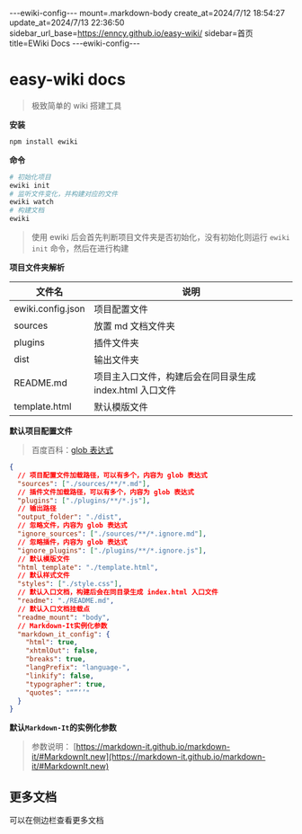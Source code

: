 ---ewiki-config---
mount=.markdown-body
create_at=2024/7/12 18:54:27
update_at=2024/7/13 22:36:50
sidebar_url_base=https://enncy.github.io/easy-wiki/
sidebar=首页
title=EWiki Docs
---ewiki-config---


# easy-wiki docs

> 极致简单的 wiki 搭建工具

**安装**

```sh
npm install ewiki
```

**命令**
  
```sh 
# 初始化项目
ewiki init
# 监听文件变化，并构建对应的文件
ewiki watch  
# 构建文档
ewiki
```

> 使用 ewiki 后会首先判断项目文件夹是否初始化，没有初始化则运行 `ewiki init` 命令，然后在进行构建

**项目文件夹解析**

| 文件名            | 说明                                                     |
| ----------------- | -------------------------------------------------------- |
| ewiki.config.json | 项目配置文件                                             |
| sources           | 放置 md 文档文件夹                                       |
| plugins           | 插件文件夹                                               |
| dist              | 输出文件夹                                               |
| README.md         | 项目主入口文件，构建后会在同目录生成 index.html 入口文件 |
| template.html     | 默认模版文件                                             |

**默认项目配置文件**

> 百度百科：[glob 表达式](<https://en.wikipedia.org/wiki/Glob_(programming)>)

```json
{
  // 项目配置文件加载路径，可以有多个，内容为 glob 表达式
  "sources": ["./sources/**/*.md"],
  // 插件文件加载路径，可以有多个，内容为 glob 表达式
  "plugins": ["./plugins/**/*.js"],
  // 输出路径
  "output_folder": "./dist",
  // 忽略文件，内容为 glob 表达式
  "ignore_sources": ["./sources/**/*.ignore.md"],
  // 忽略插件，内容为 glob 表达式
  "ignore_plugins": ["./plugins/**/*.ignore.js"],
  // 默认模版文件
  "html_template": "./template.html",
  // 默认样式文件
  "styles": ["./style.css"],
  // 默认入口文档，构建后会在同目录生成 index.html 入口文件
  "readme": "./README.md",
  // 默认入口文档挂载点
  "readme_mount": "body",
  // Markdown-It实例化参数
  "markdown_it_config": {
    "html": true,
    "xhtmlOut": false,
    "breaks": true,
    "langPrefix": "language-",
    "linkify": false,
    "typographer": true,
    "quotes": "“”‘’"
  }
}
```

**默认`Markdown-It`的实例化参数**

> 参数说明： [https://markdown-it.github.io/markdown-it/#MarkdownIt.new](https://markdown-it.github.io/markdown-it/#MarkdownIt.new)

## 更多文档

可以在侧边栏查看更多文档